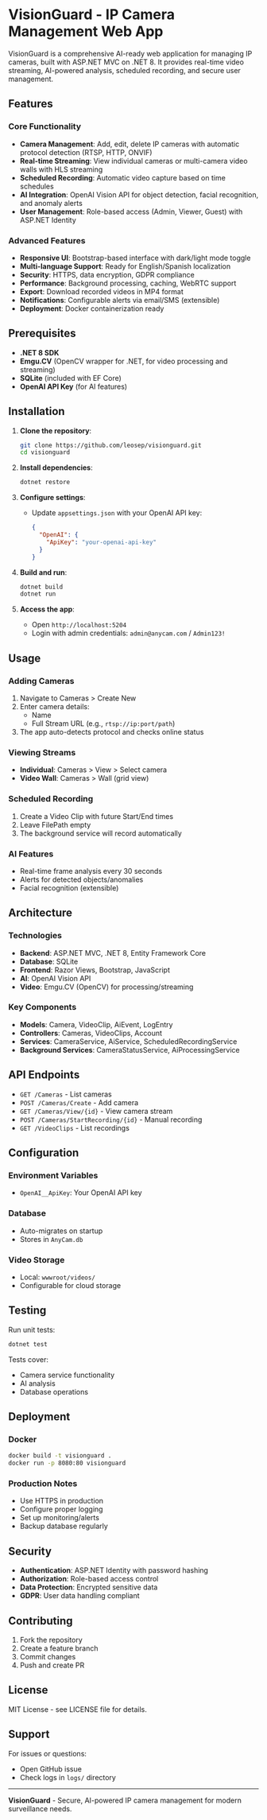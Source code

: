 # VisionGuard - IP Camera Management Web App

VisionGuard is a comprehensive AI-ready web application for managing IP cameras, built with ASP.NET MVC on .NET 8. It provides real-time video streaming, AI-powered analysis, scheduled recording, and secure user management.

## Features

### Core Functionality
- **Camera Management**: Add, edit, delete IP cameras with automatic protocol detection (RTSP, HTTP, ONVIF)
- **Real-time Streaming**: View individual cameras or multi-camera video walls with HLS streaming
- **Scheduled Recording**: Automatic video capture based on time schedules
- **AI Integration**: OpenAI Vision API for object detection, facial recognition, and anomaly alerts
- **User Management**: Role-based access (Admin, Viewer, Guest) with ASP.NET Identity

### Advanced Features
- **Responsive UI**: Bootstrap-based interface with dark/light mode toggle
- **Multi-language Support**: Ready for English/Spanish localization
- **Security**: HTTPS, data encryption, GDPR compliance
- **Performance**: Background processing, caching, WebRTC support
- **Export**: Download recorded videos in MP4 format
- **Notifications**: Configurable alerts via email/SMS (extensible)
- **Deployment**: Docker containerization ready

## Prerequisites

- **.NET 8 SDK**
- **Emgu.CV** (OpenCV wrapper for .NET, for video processing and streaming)
- **SQLite** (included with EF Core)
- **OpenAI API Key** (for AI features)

## Installation

1. **Clone the repository**:
   ```bash
   git clone https://github.com/leosep/visionguard.git
   cd visionguard
   ```

2. **Install dependencies**:
   ```bash
   dotnet restore
   ```

3. **Configure settings**:
   - Update `appsettings.json` with your OpenAI API key:
     ```json
     {
       "OpenAI": {
         "ApiKey": "your-openai-api-key"
       }
     }
     ```

4. **Build and run**:
   ```bash
   dotnet build
   dotnet run
   ```

5. **Access the app**:
   - Open `http://localhost:5204`
   - Login with admin credentials: `admin@anycam.com` / `Admin123!`

## Usage

### Adding Cameras
1. Navigate to Cameras > Create New
2. Enter camera details:
   - Name
   - Full Stream URL (e.g., `rtsp://ip:port/path`)
3. The app auto-detects protocol and checks online status

### Viewing Streams
- **Individual**: Cameras > View > Select camera
- **Video Wall**: Cameras > Wall (grid view)

### Scheduled Recording
1. Create a Video Clip with future Start/End times
2. Leave FilePath empty
3. The background service will record automatically

### AI Features
- Real-time frame analysis every 30 seconds
- Alerts for detected objects/anomalies
- Facial recognition (extensible)

## Architecture

### Technologies
- **Backend**: ASP.NET MVC, .NET 8, Entity Framework Core
- **Database**: SQLite
- **Frontend**: Razor Views, Bootstrap, JavaScript
- **AI**: OpenAI Vision API
- **Video**: Emgu.CV (OpenCV) for processing/streaming

### Key Components
- **Models**: Camera, VideoClip, AiEvent, LogEntry
- **Controllers**: Cameras, VideoClips, Account
- **Services**: CameraService, AiService, ScheduledRecordingService
- **Background Services**: CameraStatusService, AiProcessingService

## API Endpoints

- `GET /Cameras` - List cameras
- `POST /Cameras/Create` - Add camera
- `GET /Cameras/View/{id}` - View camera stream
- `POST /Cameras/StartRecording/{id}` - Manual recording
- `GET /VideoClips` - List recordings

## Configuration

### Environment Variables
- `OpenAI__ApiKey`: Your OpenAI API key

### Database
- Auto-migrates on startup
- Stores in `AnyCam.db`

### Video Storage
- Local: `wwwroot/videos/`
- Configurable for cloud storage

## Testing

Run unit tests:
```bash
dotnet test
```

Tests cover:
- Camera service functionality
- AI analysis
- Database operations

## Deployment

### Docker
```bash
docker build -t visionguard .
docker run -p 8080:80 visionguard
```

### Production Notes
- Use HTTPS in production
- Configure proper logging
- Set up monitoring/alerts
- Backup database regularly

## Security

- **Authentication**: ASP.NET Identity with password hashing
- **Authorization**: Role-based access control
- **Data Protection**: Encrypted sensitive data
- **GDPR**: User data handling compliant

## Contributing

1. Fork the repository
2. Create a feature branch
3. Commit changes
4. Push and create PR

## License

MIT License - see LICENSE file for details.

## Support

For issues or questions:
- Open GitHub issue
- Check logs in `logs/` directory

---

**VisionGuard** - Secure, AI-powered IP camera management for modern surveillance needs.